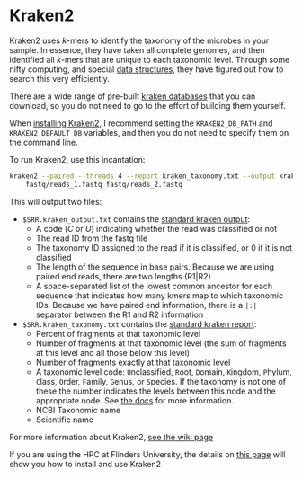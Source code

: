 # Kraken2

Kraken2 uses _k_-mers to identify the taxonomy of the microbes in your sample. In essence, they have taken all complete genomes, and then identified all _k_-mers that are unique to each taxonomic level. Through some nifty computing, and special [data structures](https://www.youtube.com/watch?v=zgCnMvvw6Oo&list=PLpPXw4zFa0uKKhaSz87IowJnOTzh9tiBk), they have figured out how to search this very efficiently.

There are a wide range of pre-built [kraken databases](https://benlangmead.github.io/aws-indexes/k2) that you can download, so you do not need to go to the effort of building them yourself.


When [installing Kraken2](https://github.com/DerrickWood/kraken2/wiki/Manual#installation), I recommend setting the `KRAKEN2_DB_PATH` and `KRAKEN2_DEFAULT_DB` variables, and then you do not need to specify them on the command line.


To run Kraken2, use this incantation:

```bash
kraken2 --paired --threads 4 --report kraken_taxonomy.txt --output kraken_output.txt \
	fastq/reads_1.fastq fastq/reads_2.fastq
```

This will output two files:

* `$SRR.kraken_output.txt` contains the [standard kraken output](https://github.com/DerrickWood/kraken2/wiki/Manual#output-formats):
    - A code (_C_ or _U_) indicating whether the read was classified or not
    - The read ID from the fastq file
    - The taxonomy ID assigned to the read if it is classified, or 0 if it is not classified
    - The length of the sequence in base pairs. Because we are using paired end reads, there are two lengths (R1\|R2)
    - A space-separated list of the lowest common ancestor for each sequence that indicates how many kmers map to which taxonomic IDs. Because we have paired end information, there is a `|:|` separator between the R1 and R2 information
* `$SRR.kraken_taxonomy.txt` contains the [standard kraken report](https://github.com/DerrickWood/kraken2/wiki/Manual#sample-report-output-format):
    - Percent of fragments at that taxonomic level
    - Number of fragments at that taxonomic level (the sum of fragments at this level and all those below this level)
    - Number of fragments exactly at that taxonomic level
    - A taxonomic level code:  `U`nclassified, `R`oot, `D`omain, `K`ingdom, `P`hylum, `C`lass, `O`rder, `F`amily, `G`enus, or `S`pecies. If the taxonomy is not one of these the number indicates the levels between this node and the appropriate node. See [the docs](https://github.com/DerrickWood/kraken2/wiki/Manual#sample-report-output-format) for more information.
    - NCBI Taxonomic name
    - Scientific name


For more information about Kraken2, [see the wiki page](https://github.com/DerrickWood/kraken2/wiki/Manual)


If you are using the HPC at Flinders University, the details on [this page](https://fame.flinders.edu.au) will show you how to install and use Kraken2


